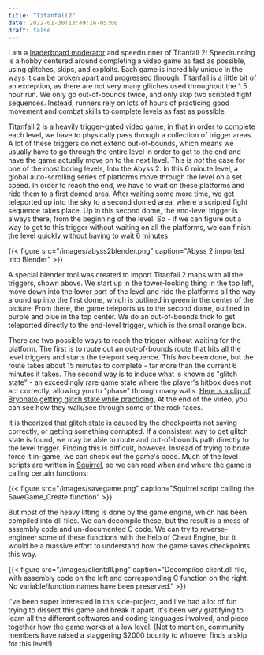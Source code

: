 ```yaml
---
title: "Titanfall2"
date: 2022-01-30T13:49:16-05:00
draft: false
---
```






I am a [leaderboard moderator](https://www.speedrun.com/titanfall_2) and speedrunner of Titanfall 2! Speedrunning is a hobby centered around completing a video game as fast as possible, using glitches, skips, and exploits. Each game is incredibly unique in the ways it can be broken apart and progressed through. Titanfall is a little bit of an exception, as there are not very many glitches used throughout the 1.5 hour run. We only go out-of-bounds twice, and only skip two scripted fight sequences. Instead, runners rely on lots of hours of practicing good movement and combat skills to complete levels as fast as possible.


Titanfall 2 is a heavily trigger-gated video game, in that in order to complete each level, we have to physically pass through a collection of trigger areas. A lot of these triggers do not extend out-of-bounds, which means we usually have to go through the entire level in order to get to the end and have the game actually move on to the next level. This is *not* the case for one of the most boring levels, Into the Abyss 2. In this 6 minute level, a global auto-scrolling series of platforms move through the level on a set speed. In order to reach the end, we have to wait on these platforms and ride them to a first domed area. After waiting some more time, we get teleported up into the sky to a second domed area, where a scripted fight sequence takes place. Up in this second dome, the end-level trigger is always there, from the beginning of the level. So - if we can figure out a way to get to this trigger without waiting on all the platforms, we can finish the level quickly without having to wait 6 minutes.


{{< figure src="/images/abyss2blender.png"
caption="Abyss 2 imported into Blender" >}}

A special blender tool was created to import Titanfall 2 maps with all the triggers, shown above. We start up in the tower-looking thing in the top left, move down into the lower part of the level and ride the platforms all the way around up into the first dome, which is outlined in green in the center of the picture. From there, the game teleports us to the second dome, outlined in purple and blue in the top center. We do an out-of-bounds trick to get teleported directly to the end-level trigger, which is the small orange box.

There are two possible ways to reach the trigger without waiting for the platform. The first is to route out an out-of-bounds route that hits all the level triggers and starts the teleport sequence. This *has* been done, but the route takes about 15 minutes to complete - far more than the current 6 minutes it takes. The second way is to induce what is known as "glitch state" - an exceedingly rare game state where the player's hitbox does not act correctly, allowing you to "phase" through many walls. [Here is a clip of Bryonato getting glitch state while practicing.](https://clips.twitch.tv/ScarySingleBoarUWot-YFySZXFGMlWTizb5) At the end of the video, you can see how they walk/see through some of the rock faces.

It is theorized that glitch state is caused by the checkpoints not saving correctly, or getting something corrupted. If a consistent way to get glitch state is found, we may be able to route and out-of-bounds path directly to the level trigger. Finding this is difficult, however. Instead of trying to brute force it in-game, we can check out the game's code. Much of the level scripts are written in [Squirrel](https://noskill.gitbook.io/titanfall2/documentation/file-format/nut-and-gnut-squirrel), so we can read when and where the game is calling certain functions:

{{< figure src="/images/savegame.png"
caption="Squirrel script calling the SaveGame_Create function" >}}


But most of the heavy lifting is done by the game engine, which has been compiled into dll files. We can decompile these, but the result is a mess of assembly code and un-documented C code. We can try to reverse-engineer some of these functions with the help of Cheat Engine, but it would be a massive effort to understand how the game saves checkpoints this way.

{{< figure src="/images/clientdll.png"
caption="Decompiled client.dll file, with assembly code on the left and corresponding C function on the right. No variable/function names have been preserved." >}}

I've been super interested in this side-project, and I've had a lot of fun trying to dissect this game and break it apart. It's been very gratifying to learn all the different softwares and coding languages involved, and piece together how the game works at a low level. (Not to mention, community members have raised a staggering $2000 bounty to whoever finds a skip for this level!)
